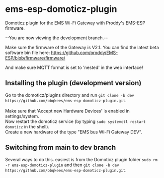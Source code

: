 # ems-esp-domoticz-plugin
Domoticz plugin for the EMS Wi-Fi Gateway with Proddy's EMS-ESP firmware. 

--You are now viewing the development branch.--<br>

Make sure the firmware of the Gateway is V2.1.
You can find the latest beta software bin file here:
https://github.com/proddy/EMS-ESP/blob/firmware/firmware/

And make sure MQTT format is set to 'nested' in the web interface!


## Installing the plugin (development version)
Go to the domoticz/plugins directory and run `git clone -b dev https://github.com/bbqkees/ems-esp-domoticz-plugin.git`.<br>
<br>
Make sure that 'Accept new Hardware Devices' is enabled in settings/system. <br>
Now restart the domoticz service (by typing `sudo systemctl restart domoticz` in the shell).<br>
Create a new hardware of the type "EMS bus Wi-Fi Gateway DEV".<br>

## Switching from main to dev branch
Several ways to do this. easiest is from the Domoticz plugin folder `sudo rm -r ems-esp-domoticz-plugin` and then
`git clone -b dev https://github.com/bbqkees/ems-esp-domoticz-plugin.git`.
